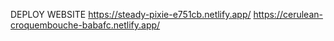 DEPLOY WEBSITE https://steady-pixie-e751cb.netlify.app/
https://cerulean-croquembouche-babafc.netlify.app/
